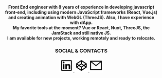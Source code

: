 <p align="center"  dir="auto">
  <strong>
    Front End engineer with 8 years of experience in developing javascript front-end, including using modern 
    JavaScript frameworks (React, Vue.js) and creating animation with WebGL (ThreeJS). Also, I have experience with dApp.<br />
    My favorite tools at the moment? Vue or React, Nuxt, ThreeJS, the JamStack and still native JS.<br/>
    I am available for new projects, working remotely and ready to relocate.</strong>
</p>

<h3 align="center" dir="auto">SOCIAL &amp; CONTACTS</h3>

<p align="center" dir="auto">
  <a href="https://www.linkedin.com/in/kadaria/" title="linkedin" rel="nofollow">
    <img src="https://raw.githubusercontent.com/darika-dev/darika-dev.github.io/master/icon-linkedin.svg" alt="linkedin" width="45px" style="max-width: 100%;">
  </a>
  <a href="https://codepen.io/darika-dev" title="codepen" rel="nofollow">
    <img src="https://raw.githubusercontent.com/darika-dev/darika-dev.github.io/master/icon-codepen.svg" alt="codepen" width="45px" style="max-width: 100%;">
  </a>
  <a href="mailto:to@darika.dev" title="email">
    <img src="https://raw.githubusercontent.com/darika-dev/darika-dev.github.io/master/icon-mail.svg" alt="email" width="45px" style="max-width: 100%;">
  </a>
</p>
